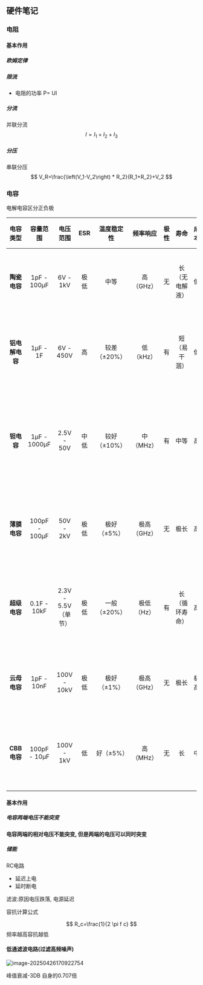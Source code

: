 ## 硬件笔记

### 电阻

#### 基本作用

##### 欧姆定律

##### 限流

* 电阻的功率 P= UI

##### 分流

并联分流
$$
I = I_1+ I_2+I_3
$$

##### 分压

串联分压
$$
V_R=\frac{\left(V_1-V_2\right) * R_2}{R_1+R_2}+V_2
$$

### 电容

电解电容区分正负极

|  **电容类型**  | **容量范围**  |    **电压范围**     | **ESR** | **温度稳定性** | **频率响应** | **极性** |    **寿命**    | **成本** | **典型应用场景**                       |
| :------------: | :-----------: | :-----------------: | :-----: | :------------: | :----------: | :------: | :------------: | :------: | :------------------------------------- |
|  **陶瓷电容**  |  1pF - 100μF  |      6V - 1kV       |  极低   |      中等      |  高（GHz）   |    无    | 长（无电解液） |    低    | 高频去耦、滤波、射频电路               |
| **铝电解电容** |   1μF - 1F    |      6V - 450V      |   高    |  较差（±20%）  |  低（kHz）   |    有    |  短（易干涸）  |    低    | 电源滤波、低频储能、能量缓冲           |
|   **钽电容**   | 1μF - 1000μF  |     2.5V - 50V      |  中低   |  较好（±10%）  |  中（MHz）   |    有    |      中等      |    高    | 精密电源滤波、医疗设备、便携式电子产品 |
|  **薄膜电容**  | 100pF - 100μF |      50V - 2kV      |  极低   |  极好（±5%）   | 极高（GHz）  |    无    |      极长      |    高    | 音频耦合、高频谐振、EMI抑制            |
|  **超级电容**  |  0.1F - 10kF  | 2.3V - 5.5V（单节） |  极低   |  一般（±20%）  |  极低（Hz）  |    有    | 长（循环寿命） |    高    | 能量备份、瞬时功率补偿、储能系统       |
|  **云母电容**  |  1pF - 10nF   |     100V - 10kV     |  极低   |  极好（±1%）   | 极高（GHz）  |    无    |      极长      |   极高   | 高频振荡器、高精度定时电路             |
|  **CBB电容**   | 100pF - 10μF  |     100V - 1kV      |   低    |   好（±5%）    |  高（MHz）   |    无    |       长       |    中    | 电机启动、脉冲电路、照明设备           |

#### 基本作用

##### 电容两端电压不能突变

**电容两端的相对电压不能突变, 但是两端的电压可以同时突变**

##### 储能

RC电路

* 延迟上电
* 延时断电

滤波:原因电压跌落, 电源延迟

容抗计算公式


$$
R_c=\frac{1}{2 \pi f c}
$$
频率越高容抗越低



#### 低通滤波电路(过滤高频噪声)

![image-20250426170922754](/Users/jhsy/Learning_markdown/EDA/assets/image-20250426170922754.png)

峰值衰减-3DB 自身的0.707倍
